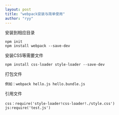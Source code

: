```yaml
---
layout: post
title: "webpack安装与简单使用"
author: "ryy"
---
```

    
安装到相应目录

    npm init
    npm install webpack --save-dev
安装CSS等需要文件

    npm install css-loader style-loader --save-dev

打包文件

    例如：webpack hello.js hello.bundle.js

引用文件

    css：require('style-loader!css-loader!./style.css')
    js:require('test.js')